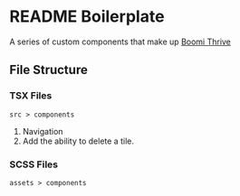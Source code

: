 # README Boilerplate

A series of custom components that make up [Boomi Thrive](https://www.boomi.com/thrive)

## File Structure

### TSX Files
`src > components`
1. Navigation
2. Add the ability to delete a tile. 

### SCSS Files
`assets > components`


